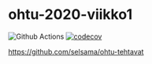 # ohtu-2020-viikko1

![Github Actions](https://github.com/selsama/ohtu-2020-viikko1/workflows/Java%20CI%20with%20Gradle/badge.svg)
[![codecov](https://codecov.io/gh/selsama/ohtu-2020-viikko1/branch/main/graph/badge.svg?token=UUQ7E2I0EI)](undefined)

https://github.com/selsama/ohtu-tehtavat
